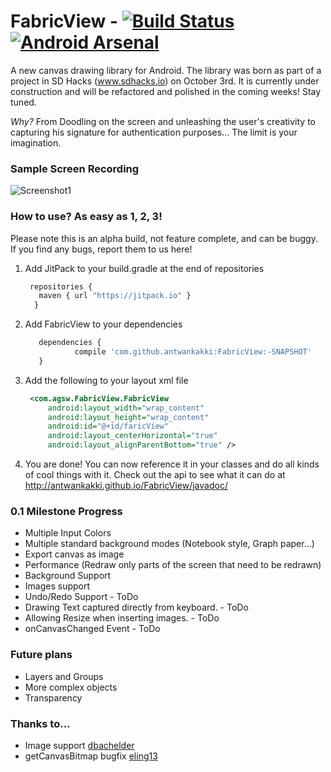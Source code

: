 # FabricView - [![Build Status](https://travis-ci.org/antwankakki/FabricView.svg?branch=master)](https://travis-ci.org/antwankakki/FabricView) [![Android Arsenal](https://img.shields.io/badge/Android%20Arsenal-FabricView-blue.svg?style=flat)](http://android-arsenal.com/details/1/2616)

A new canvas drawing library for Android. The library was born as part of a project in SD Hacks (www.sdhacks.io) on October 3rd. It is currently under construction and will be refactored and polished in the coming weeks! Stay tuned.

*Why?* From Doodling on the screen and unleashing the user's creativity to capturing his signature for authentication purposes... The limit is your imagination.

### Sample Screen Recording
![Screenshot1](http://i.imgur.com/9nME9Yt.gif)

### How to use? As easy as 1, 2, 3!
Please note this is an alpha build, not feature complete, and can be buggy. If you find any bugs, report them to us here!  
  1. Add JitPack to your build.gradle at the end of repositories
  
     ```javascript
      repositories {
        maven { url "https://jitpack.io" }
       }
     ```
  2. Add FabricView to your dependencies
    
     ```javascript
       	dependencies {
       	        compile 'com.github.antwankakki:FabricView:-SNAPSHOT'
       	}
     ```
  3. Add the following to your layout xml file
  
     ```XML
      <com.agsw.FabricView.FabricView
          android:layout_width="wrap_content"
          android:layout_height="wrap_content"
          android:id="@+id/faricView"
          android:layout_centerHorizontal="true"
          android:layout_alignParentBottom="true" />
     ```
  4. You are done! You can now reference it in your classes and do all kinds of cool things with it. Check out the api to see what it can do at http://antwankakki.github.io/FabricView/javadoc/

### 0.1 Milestone Progress
 * Multiple Input Colors
 * Multiple standard background modes (Notebook style, Graph paper...)
 * Export canvas as image
 * Performance (Redraw only parts of the screen that need to be redrawn)
 * Background Support
 * Images support
 * Undo/Redo Support - ToDo
 * Drawing Text captured directly from keyboard. - ToDo
 * Allowing Resize when inserting images. - ToDo
 * onCanvasChanged Event - ToDo
 
 
### Future plans
 * Layers and Groups
 * More complex objects
 * Transparency 

### Thanks to...
 * Image support [dbachelder](https://github.com/dbachelder)
 * getCanvasBitmap bugfix [eling13](https://github.com/eling13)
